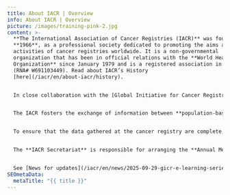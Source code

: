 ```yaml
---
title: About IACR | Overview
info: About IACR | Overview
picture: /images/training-pink-2.jpg
content: >-
  **The International Association of Cancer Registries (IACR)** was founded in
  **1966**, as a professional society dedicated to promoting the aims and
  activities of cancer registries worldwide. It is a non-governmental
  organization that has been in official relations with the **World Health
  Organization** since January 1979 and is a registered association in France
  (RNA# W691103449). Read about IACR’s History
  [here](/iacr/en/about-iacr/history).  


  In close collaboration with the [Global Initiative for Cancer Registry Development (GICR)](https://gicr.iarc.who.int/), the [Cancer Surveillance Branch (CSU)](https://www.iarc.who.int/branches-csu/) at [the International Agency for Research on Cancer (IARC)](https://www.iarc.who.int) serves as the Secretariat for the IACR in its offices in Lyon, France. Further information on our governance is available [here](/en/about-iacr/governance). 


  The IACR fosters the exchange of information between **population-based cancer registries (PBCR)** internationally, with the goal of improving the quality and comparability of data worldwide. IACR Members are **PBCR**, institutions which collect information on the occurrence and outcome of cancer in defined catchment populations. **PBCR** are an essential element in the planning and monitoring of cancer control strategies, and in identifying priorities in public health. There are over **700** IACR members registered in the Registry Directory at present, though with the expansion of close **PBCR** in China to close to **4000,** the overall number of **PBCR** worldwide is much greater. If not already part of the IACR family, cancer registries are very much encouraged to become **IACR Members** [here](https://iacr.s2.yapla.com/en/member-section/adhesion/). 


  To ensure that the data gathered at the cancer registry are complete, accurate, and can be used to make valid comparisons, PBCR have adopted internationally accepted working practices and standards. Current[ IACR Tools & Standards](/iacr/en/standards/ci5), often jointly developed with other registry networks or the **GICR**, are provided [here](/iacr/en/standards/ci5). The quality of incidence data from individual PBCR worldwide are reviewed every five years by IARC and appointed IACR editors as part of [the Cancer Incidence in Five Continents (CI5)](https://ci5.iarc.who.int/) series. CI5 is a longstanding collaboration between IARC and the IACR and provides unique information on the incidence of cancer recorded by subnational or national PBCR in quinquennial cycles. The series of volumes, published every five years, is a key source of information on the changing patterns of cancer incidence worldwide. [CI5 2.0](../../ci5-2.0) provides new visualisation tools for assessing incidence [between](../../ci5-2.0/dataviz/12/bars) and across volumes per registry, as well as by year.  


  The **IACR Secretariat** is responsible for arranging the **Annual Meeting** of the IACR, administering IACR **membership** (including invoicing of annual fees) and the IACR **Fellowship and Award** programmes, and, in conjunction with the IACR Treasurer, maintaining the IACR accounts. The open-source software for cancer registries, **CanReg5** is freely available for download at the IACR website. 


  See [News for updates](/iacr/en/news/2025-09-29-gicr-e-learning-series-full-course-on-cancer-registration-now-available) of information from and for the IACR community.
SEOmetaData:
  metaTitle: "{{ title }}"
---
```


